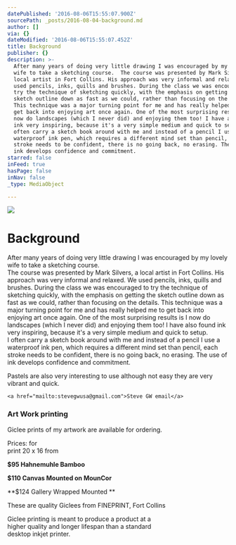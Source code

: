 ```yaml
---
datePublished: '2016-08-06T15:55:07.900Z'
sourcePath: _posts/2016-08-04-background.md
author: []
via: {}
dateModified: '2016-08-06T15:55:07.452Z'
title: Background
publisher: {}
description: >-
  After many years of doing very little drawing I was encouraged by my lovely
  wife to take a sketching course.  The course was presented by Mark Silvers, a
  local artist in Fort Collins. His approach was very informal and relaxed. We
  used pencils, inks, quills and brushes. During the class we was encouraged to
  try the technique of sketching quickly, with the emphasis on getting the
  sketch outline down as fast as we could, rather than focusing on the details.
  This technique was a major turning point for me and has really helped me to
  get back into enjoying art once again. One of the most surprising results is I
  now do landscapes (which I never did) and enjoying them too! I have also found
  ink very inspiring, because it's a very simple medium and quick to setup.  I
  often carry a sketch book around with me and instead of a pencil I use a
  waterproof ink pen, which requires a different mind set than pencil, each
  stroke needs to be confident, there is no going back, no erasing. The use of
  ink develops confidence and commitment.
starred: false
inFeed: true
hasPage: false
inNav: false
_type: MediaObject

---
```

![](https://the-grid-user-content.s3-us-west-2.amazonaws.com/32a628ad-1943-4f22-9574-b82c4e22ff73.jpg)

# Background

After many years of doing very little drawing I was encouraged by my lovely wife to take a sketching course.   
The course was presented by Mark Silvers, a local artist in Fort Collins. His approach was very informal and relaxed. We used pencils, inks, quills and brushes. During the class we was encouraged to try the technique of sketching quickly, with the emphasis on getting the sketch outline down as fast as we could, rather than focusing on the details. This technique was a major turning point for me and has really helped me to get back into enjoying art once again. One of the most surprising results is I now do landscapes (which I never did) and enjoying them too! I have also found ink very inspiring, because it's a very simple medium and quick to setup.   
I often carry a sketch book around with me and instead of a pencil I use a waterproof ink pen, which requires a different mind set than pencil, each stroke needs to be confident, there is no going back, no erasing. The use of ink develops confidence and commitment.

Pastels are also very interesting to use although not easy they are very vibrant and quick.

    <a href="mailto:stevegwusa@gmail.com">Steve GW email</a>

### Art Work printing

Giclee prints of my artwork are available for ordering.

Prices: for  
print 20 x 16 from 

**$95 Hahnemuhle Bamboo**

**$110 Canvas Mounted on MounCor**

**$124 Gallery Wrapped Mounted **

These are quality Giclees from FINEPRINT, Fort Collins

Giclee printing is meant to produce a product at a   
higher quality and longer lifespan than a standard   
desktop inkjet printer.